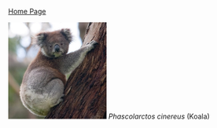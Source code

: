 [Home Page](index.md)

<img src = "images/Phascolartus_cinereus.jpg" width = 200> *Phascolarctos cinereus* (Koala)


